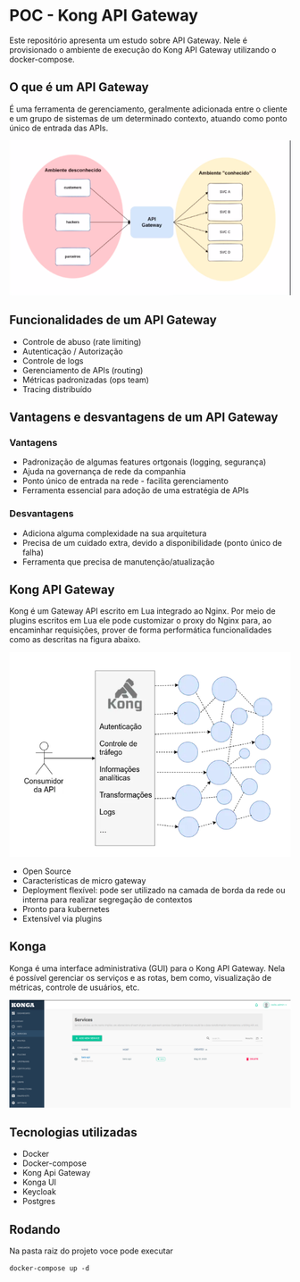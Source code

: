 # POC - Kong API Gateway

Este repositório apresenta um estudo sobre API Gateway. Nele é provisionado o ambiente de execução do Kong API 
Gateway utilizando o docker-compose. 

## O que é um API Gateway

É uma ferramenta de gerenciamento, geralmente adicionada entre o cliente e um grupo de sistemas de um determinado contexto, atuando como ponto único de entrada das APIs.

![](./.github/assets/api_gateway.png)

## Funcionalidades de um API Gateway

* Controle de abuso (rate limiting)
* Autenticação / Autorização
* Controle de logs
* Gerenciamento de APIs (routing)
* Métricas padronizadas (ops team)
* Tracing distribuído

## Vantagens e desvantagens de um API Gateway

### Vantagens

* Padronização de algumas features ortgonais (logging, segurança)
* Ajuda na governança de rede da companhia
* Ponto único de entrada na rede - facilita gerenciamento
* Ferramenta essencial para adoção de uma estratégia de APIs

### Desvantagens

* Adiciona alguma complexidade na sua arquitetura
* Precisa de um cuidado extra, devido a disponibilidade (ponto único de falha)
* Ferramenta que precisa de manutenção/atualização

## Kong API Gateway

Kong é um Gateway API escrito em Lua integrado ao Nginx. Por meio de plugins escritos em Lua ele pode customizar o 
proxy do Nginx para, ao encaminhar requisições, prover de forma performática funcionalidades como as descritas na 
figura abaixo.

![](./.github/assets/kong.png)

* Open Source
* Características de micro gateway
* Deployment flexível: pode ser utilizado na camada de borda da rede ou interna para realizar segregação de contextos
* Pronto para kubernetes
* Extensível via plugins

## Konga

Konga é uma interface administrativa (GUI) para o Kong API Gateway. Nela é possível gerenciar os serviços e as rotas, 
bem como, visualização de métricas, controle de usuários, etc.

![](./.github/assets/konga_services.png)

## Tecnologias utilizadas

* Docker
* Docker-compose
* Kong Api Gateway
* Konga UI 
* Keycloak
* Postgres

## Rodando

Na pasta raiz do projeto voce pode executar

```shell
docker-compose up -d
```